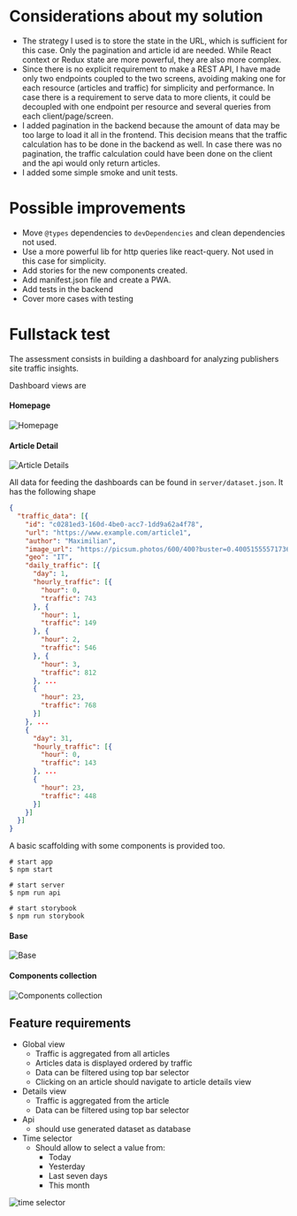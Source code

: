 # Considerations about my solution

- The strategy I used is to store the state in the URL, which is sufficient for this case. Only the pagination and article id are needed. While React context or Redux state are more powerful, they are also more complex.
- Since there is no explicit requirement to make a REST API, I have made only two endpoints coupled to the two screens, avoiding making one for each resource (articles and traffic) for simplicity and performance. In case there is a requirement to serve data to more clients, it could be decoupled with one endpoint per resource and several queries from each client/page/screen.
- I added pagination in the backend because the amount of data may be too large to load it all in the frontend. This decision means that the traffic calculation has to be done in the backend as well. In case there was no pagination, the traffic calculation could have been done on the client and the api would only return articles.
- I added some simple smoke and unit tests.

# Possible improvements

- Move `@types` dependencies to `devDependencies` and clean dependencies not used.
- Use a more powerful lib for http queries like react-query. Not used in this case for simplicity.
- Add stories for the new components created.
- Add manifest.json file and create a PWA.
- Add tests in the backend
- Cover more cases with testing

# Fullstack test

The assessment consists in building a dashboard for analyzing publishers site traffic insights.

Dashboard views are

#### Homepage

![Homepage](./public/home.png)

#### Article Detail

![Article Details](./public/detail.png)

All data for feeding the dashboards can be found in `server/dataset.json`. It has the following shape

```json
{
  "traffic_data": [{
    "id": "c0281ed3-160d-4be0-acc7-1dd9a62a4f78",
    "url": "https://www.example.com/article1",
    "author": "Maximilian",
    "image_url": "https://picsum.photos/600/400?buster=0.4005155557173643",
    "geo": "IT",
    "daily_traffic": [{
      "day": 1,
      "hourly_traffic": [{
        "hour": 0,
        "traffic": 743
      }, {
        "hour": 1,
        "traffic": 149
      }, {
        "hour": 2,
        "traffic": 546
      }, {
        "hour": 3,
        "traffic": 812
      }, ...
      {
        "hour": 23,
        "traffic": 768
      }]
    }, ...
    {
      "day": 31,
      "hourly_traffic": [{
        "hour": 0,
        "traffic": 143
      }, ...
      {
        "hour": 23,
        "traffic": 448
      }]
    }]
  }]
}
```

A basic scaffolding with some components is provided too.

```
# start app
$ npm start

# start server
$ npm run api

# start storybook
$ npm run storybook
```

#### Base

![Base](./public/base.png)

#### Components collection

![Components collection](./public/storybook.png)

## Feature requirements

- Global view
  - Traffic is aggregated from all articles
  - Articles data is displayed ordered by traffic
  - Data can be filtered using top bar selector
  - Clicking on an article should navigate to article details view
- Details view
  - Traffic is aggregated from the article
  - Data can be filtered using top bar selector
- Api
  - should use generated dataset as database
- Time selector
  - Should allow to select a value from:
    - Today
    - Yesterday
    - Last seven days
    - This month

![time selector](./public/time-selector.png)
